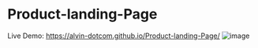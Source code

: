# Product-landing-Page
Live Demo: https://alvin-dotcom.github.io/Product-landing-Page/
![image](https://github.com/alvin-dotcom/Product-landing-Page/assets/113367440/f1b474c4-b304-4c40-b3b2-448fe41216ea)

